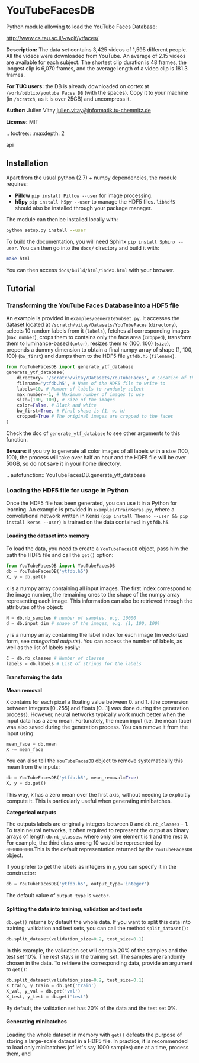 # YouTubeFacesDB

Python module allowing to load the YouTube Faces Database:

<http://www.cs.tau.ac.il/~wolf/ytfaces/>

**Description:** The data set contains 3,425 videos of 1,595 different people. All the videos were downloaded from YouTube. An average of 2.15 videos are available for each subject. The shortest clip duration is 48 frames, the longest clip is 6,070 frames, and the average length of a video clip is 181.3 frames. 

**For TUC users:** the DB is already downloaded on cortex at `/work/biblio/youtube Faces DB` (with the spaces). Copy it to your machine (in `/scratch`, as it is over 25GB) and uncompress it.

**Author:** Julien Vitay <julien.vitay@informatik.tu-chemnitz.de>

**License:** MIT

.. toctree::
   :maxdepth: 2

   api

## Installation

Apart from the usual python (2.7) + numpy dependencies, the module requires:

* **Pillow** `pip install Pillow --user` for image processing.
* **h5py** `pip install h5py --user` to manage the HDF5 files. `libhdf5` should also be installed through your package manager.

The module can then be installed locally with:

~~~bash
python setup.py install --user
~~~

To build the documentation, you will need Sphinx `pip install Sphinx --user`. You can then go into the `docs/` directory and build it with:

~~~bash
make html
~~~

You can then access `docs/build/html/index.html` with your browser.

## Tutorial

### Transforming the YouTube Faces Database into a HDF5 file

An example is provided in `examples/GenerateSubset.py`. It accesses the dataset located at `/scratch/vitay/Datasets/YouTubeFaces` (`directory`), selects 10 random labels from it (`labels`), fetches all corresponding images (`max_number`), crops them to contains only the face area (`cropped`), transform them to luminance-based (`color`), resizes them to (100, 100) (`size`), prepends a dummy dimension to obtain a final numpy array of shape (1, 100, 100) (`bw_first`) and dumps them to the HDF5 file `ytfdb.h5` (`filename`).

~~~python
from YouTubeFacesDB import generate_ytf_database
generate_ytf_database(  
    directory= '/scratch/vitay/Datasets/YouTubeFaces', # Location of the YTF dataset
    filename='ytfdb.h5', # Name of the HDF5 file to write to
    labels=10, # Number of labels to randomly select
    max_number=-1, # Maximum number of images to use
    size=(100, 100), # Size of the images
    color=False, # Black and white
    bw_first=True, # Final shape is (1, w, h)
    cropped=True # The original images are cropped to the faces
)
~~~

Check the doc of `generate_ytf_database` to see other arguments to this function.

**Beware:** if you try to generate all color images of all labels with a size (100, 100), the process will take over half an hour and the HDF5 file will be over 50GB, so do not save it in your home directory.

.. autofunction:: YouTubeFacesDB.generate_ytf_database

### Loading the HDF5 file for usage in Python

Once the HDF5 file has been generated, you can use it in a Python for learning. An example is provided in `examples/TrainKeras.py`, where a convolutional network written in Keras (`pip install Theano --user && pip install keras --user`) is trained on the data contained in `ytfdb.h5`. 

#### Loading the dataset into memory

To load the data, you need to create a `YouTubeFacesDB` object, pass him the path the HDF5 file and call the `get()` option:

~~~python
from YouTubeFacesDB import YouTubeFacesDB
db = YouTubeFacesDB('ytfdb.h5')
X, y = db.get()
~~~

`X` is a numpy array containing all input images. The first index correspond to the image number, the remaining ones to the shape of the numpy array representing each image. This information can also be retrieved through the attributes of the object:

~~~python
N = db.nb_samples # number of samples, e.g. 10000
d = db.input_dim # shape of the images, e.g. (1, 100, 100)
~~~

`y` is a numpy array containing the label index for each image (in vectorized form, see *categorical outputs*). You can access the number of labels, as well as the list of labels easily:

~~~python
C = db.nb_classes # Number of classes
labels = db.labels # List of strings for the labels
~~~

#### Transforming the data

**Mean removal** 

`X` contains for each pixel a floating value between 0. and 1. (the conversion between integers [0..255] and floats [0...1] was done during the generation process). However, neural networks typically work much better when the input data has a zero mean. Fortunately, the mean input (i.e. the mean face) was also saved during the generation process. You can remove it from the input using:

~~~python
mean_face = db.mean
X -= mean_face
~~~

You can also tell the `YouTubeFacesDB` object to remove systematically this mean from the inputs:

~~~python
db = YouTubeFacesDB('ytfdb.h5', mean_removal=True)
X, y = db.get()
~~~

This way, `X` has a zero mean over the first axis, without needing to explicitly compute it. This is particularly useful when generating minibatches.

**Categorical outputs**

The outputs labels are originally integers between 0 and `db.nb_classes` - 1. To train neural networks, it often required to represent the output as binary arrays of length `db.nb_classes`. where only one element is 1 and the rest 0. For example, the third class among 10 would be represented by `0000000100`.This is the default representation returned by the `YouTubeFacesDB` object.

If you prefer to get the labels as integers in `y`, you can specify it in the constructor:

~~~python
db = YouTubeFacesDB('ytfdb.h5', output_type='integer')
~~~

The default value of `output_type` is `vector`.


#### Splitting the data into training, validation and test sets

`db.get()` returns by default the whole data. If you want to split this data into training, validation and test sets, you can call the method `split_dataset()`:

~~~python
db.split_dataset(validation_size=0.2, test_size=0.1)
~~~

In this example, the validation set will contain 20% of the samples and the test set 10%. The rest stays in the training set. The samples are randomly chosen in the data. To retrieve the corresponding data, provide an argument to `get()`:

~~~python
db.split_dataset(validation_size=0.2, test_size=0.1)
X_train, y_train = db.get('train')
X_val, y_val = db.get('val')
X_test, y_test = db.get('test')
~~~

By default, the validation set has 20% of the data and the test set 0%.

#### Generating minibatches

Loading the whole dataset in memory with `get()` defeats the purpose of storing a large-scale dataset in a HDF5 file. In practice, it is recommended to load only minibatches (of let's say 1000 samples) one at a time, process them, and 

